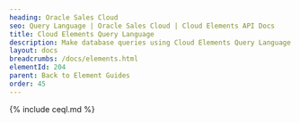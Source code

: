 ```yaml
---
heading: Oracle Sales Cloud
seo: Query Language | Oracle Sales Cloud | Cloud Elements API Docs
title: Cloud Elements Query Language
description: Make database queries using Cloud Elements Query Language.
layout: docs
breadcrumbs: /docs/elements.html
elementId: 204
parent: Back to Element Guides
order: 45
---
```


{% include ceql.md %}
